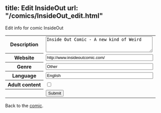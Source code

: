 title: Edit InsideOut
url: "/comics/InsideOut_edit.html"
---
Edit info for comic InsideOut

<form name="comic" action="http://gaepostmail.appspot.com/comic/" method="post">
<table class="comicinfo">
<tr>
<th>Description</th><td><textarea name="description" cols="40" rows="3">Inside Out Comic - A new kind of Weird</textarea></td>
</tr>
<tr>
<th>Website</th><td><input type="text" name="url" value="http://www.insideoutcomic.com/" size="40"/></td>
</tr>
<tr>
<th>Genre</th><td><input type="text" name="genre" value="Other" size="40"/></td>
</tr>
<tr>
<th>Language</th><td><input type="text" name="language" value="English" size="40"/></td>
</tr>
<tr>
<th>Adult content</th><td><input type="checkbox" name="adult" value="adult" /></td>
</tr>
<tr>
<th></th><td>
<input type="hidden" name="comic" value="InsideOut" />
<input type="submit" name="submit" value="Submit" />
</td>
</tr>
</table>
</form>

Back to the [comic](InsideOut.html).
